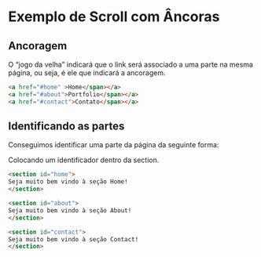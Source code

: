 # Exemplo de Scroll com Âncoras

## Ancoragem
O  “jogo da velha” indicará que o link será associado a uma parte na mesma página, ou seja, é ele que indicará a ancoragem. 
 
 ```HTML
<a href="#home" >Home</span></a>
<a href="#about">Portfolio</span></a>
<a href="#contact">Contato</span></a>
```
## Identificando as partes
Conseguimos identificar uma parte da página da seguinte forma:

Colocando um identificador dentro da section.
```HTML
<section id="home">
Seja muito bem vindo à seção Home!
</section>

<section id="about">
Seja muito bem vindo à seção About!
</section>

<section id="contact">
Seja muito bem vindo à seção Contact!
</section>

```

